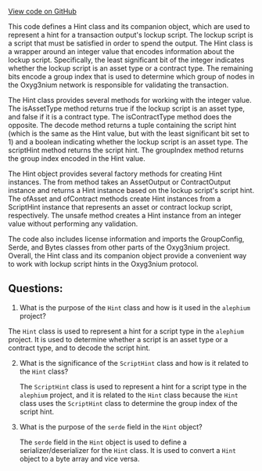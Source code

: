 [View code on GitHub](https://github.com/alephium/alephium/protocol/src/main/scala/org/alephium/protocol/model/Hint.scala)

This code defines a Hint class and its companion object, which are used to represent a hint for a transaction output's lockup script. The lockup script is a script that must be satisfied in order to spend the output. The Hint class is a wrapper around an integer value that encodes information about the lockup script. Specifically, the least significant bit of the integer indicates whether the lockup script is an asset type or a contract type. The remaining bits encode a group index that is used to determine which group of nodes in the Oxyg3nium network is responsible for validating the transaction.

The Hint class provides several methods for working with the integer value. The isAssetType method returns true if the lockup script is an asset type, and false if it is a contract type. The isContractType method does the opposite. The decode method returns a tuple containing the script hint (which is the same as the Hint value, but with the least significant bit set to 1) and a boolean indicating whether the lockup script is an asset type. The scriptHint method returns the script hint. The groupIndex method returns the group index encoded in the Hint value.

The Hint object provides several factory methods for creating Hint instances. The from method takes an AssetOutput or ContractOutput instance and returns a Hint instance based on the lockup script's script hint. The ofAsset and ofContract methods create Hint instances from a ScriptHint instance that represents an asset or contract lockup script, respectively. The unsafe method creates a Hint instance from an integer value without performing any validation.

The code also includes license information and imports the GroupConfig, Serde, and Bytes classes from other parts of the Oxyg3nium project. Overall, the Hint class and its companion object provide a convenient way to work with lockup script hints in the Oxyg3nium protocol.
## Questions: 
 1. What is the purpose of the `Hint` class and how is it used in the `alephium` project?
   
   The `Hint` class is used to represent a hint for a script type in the `alephium` project. It is used to determine whether a script is an asset type or a contract type, and to decode the script hint. 

2. What is the significance of the `ScriptHint` class and how is it related to the `Hint` class?
   
   The `ScriptHint` class is used to represent a hint for a script type in the `alephium` project, and it is related to the `Hint` class because the `Hint` class uses the `ScriptHint` class to determine the group index of the script hint. 

3. What is the purpose of the `serde` field in the `Hint` object?
   
   The `serde` field in the `Hint` object is used to define a serializer/deserializer for the `Hint` class. It is used to convert a `Hint` object to a byte array and vice versa.